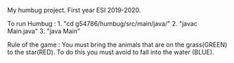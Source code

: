 My humbug project. First year ESI 2019-2020.

To run Humbug :
	1. "cd g54786/humbug/src/main/java/"
	2. "javac Main.java"
	3. "java Main"
	
Rule of the game :
You must bring the animals that are on the grass(GREEN) to the star(RED). To do this you must avoid to fall into the water (BLUE).



